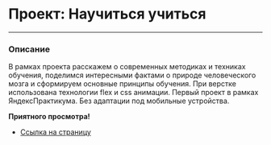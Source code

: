 # Проект: Научиться учиться
------
### Описание
В рамках проекта расскажем о современных методиках и техниках обучения, поделимся интересными фактами о природе человеческого мозга и сформируем основные принципы обучения.
При верстке использована технологии flex и css анимации. 
Первый проект в рамках ЯндексПрактикума. Без адаптации под мобильные устройства.

 **Приятного просмотра!**  
* [Ссылка на страницу](https://dmitriy-lab.github.io/YANDEX-project-2-3-sprint/)

